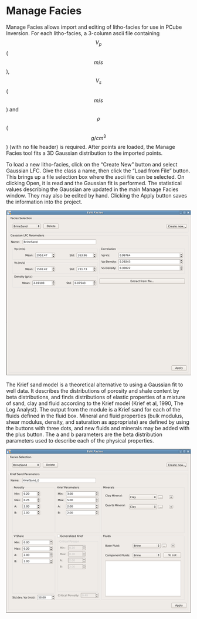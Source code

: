 # Manage Facies

Manage Facies allows import and editing of litho-facies for use in PCube Inversion. For each litho-facies, a 3-column ascii file containing $$V_p$$ \($$m/s$$\), $$V_s$$ \($$m/s$$\) and $$\rho$$ \($$g /cm^3$$\) \(with no file header\) is required. After points are loaded, the Manage Facies tool fits a 3D Gaussian distribution to the imported points.

To load a new litho-facies, click on the “Create New” button and select Gaussian LFC. Give the class a name, then click the “Load from File” button. This brings up a file selection box where the ascii file can be selected. On clicking Open, it is read and the Gaussian fit is performed. The statistical values describing the Gaussian are updated in the main Manage Facies window. They may also be edited by hand. Clicking the Apply button saves the information into the project.

![](../.gitbook/assets/003_utilities-and-setting.png)

The Krief sand model is a theoretical alternative to using a Gaussian fit to well data. It describes the distributions of porosity and shale content by beta distributions, and finds distributions of elastic properties of a mixture of sand, clay and fluid according to the Krief model \(Krief et al, 1990, The Log Analyst\). The output from the module is a Krief sand for each of the fluids defined in the fluid box. Mineral and fluid properties \(bulk modulus, shear modulus, density, and saturation as appropriate\) are defined by using the buttons with three dots, and new fluids and minerals may be added with the plus button. The a and b parameters are the beta distribution parameters used to describe each of the physical properties.

![](../.gitbook/assets/004_utilities-and-setting.png)

